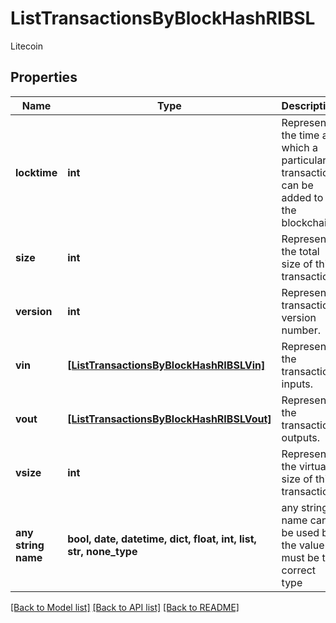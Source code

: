 # ListTransactionsByBlockHashRIBSL

Litecoin

## Properties
Name | Type | Description | Notes
------------ | ------------- | ------------- | -------------
**locktime** | **int** | Represents the time at which a particular transaction can be added to the blockchain. | 
**size** | **int** | Represents the total size of this transaction. | 
**version** | **int** | Represents transaction version number. | 
**vin** | [**[ListTransactionsByBlockHashRIBSLVin]**](ListTransactionsByBlockHashRIBSLVin.md) | Represents the transaction inputs. | 
**vout** | [**[ListTransactionsByBlockHashRIBSLVout]**](ListTransactionsByBlockHashRIBSLVout.md) | Represents the transaction outputs. | 
**vsize** | **int** | Represents the virtual size of this transaction. | 
**any string name** | **bool, date, datetime, dict, float, int, list, str, none_type** | any string name can be used but the value must be the correct type | [optional]

[[Back to Model list]](../README.md#documentation-for-models) [[Back to API list]](../README.md#documentation-for-api-endpoints) [[Back to README]](../README.md)


